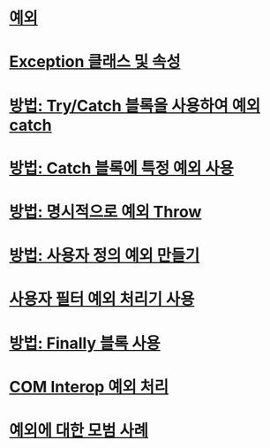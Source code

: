 # [예외](index.md)
# [Exception 클래스 및 속성](exception-class-and-properties.md)
# [방법: Try/Catch 블록을 사용하여 예외 catch](how-to-use-the-try-catch-block-to-catch-exceptions.md)
# [방법: Catch 블록에 특정 예외 사용](how-to-use-specific-exceptions-in-a-catch-block.md)
# [방법: 명시적으로 예외 Throw](how-to-explicitly-throw-exceptions.md)
# [방법: 사용자 정의 예외 만들기](how-to-create-user-defined-exceptions.md)
# [사용자 필터 예외 처리기 사용](using-user-filtered-exception-handlers.md)
# [방법: Finally 블록 사용](how-to-use-finally-blocks.md)
# [COM Interop 예외 처리](handling-com-interop-exceptions.md)
# [예외에 대한 모범 사례](best-practices-for-exceptions.md)
